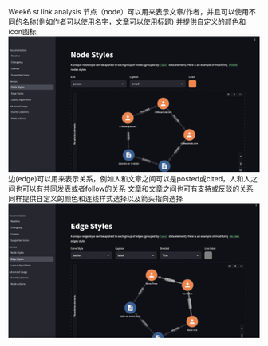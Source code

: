 Week6 st link analysis
节点（node）可以用来表示文章/作者，并且可以使用不同的名称(例如作者可以使用名字，文章可以使用标题)
并提供自定义的颜色和icon图标
![node](./image/截屏2025-07-28%20上午12.10.16.png)
边(edge)可以用来表示关系，例如人和文章之间可以是posted或cited，人和人之间也可以有共同发表或者follow的关系
文章和文章之间也可有支持或反驳的关系
同样提供自定义的颜色和连线样式选择以及箭头指向选择
![edge](./image/截屏2025-07-28%20上午12.19.55.png)